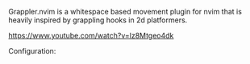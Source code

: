 Grappler.nvim is a whitespace based movement plugin for nvim that is heavily inspired by grappling hooks in 2d platformers.

https://www.youtube.com/watch?v=lz8Mtgeo4dk

Configuration:
